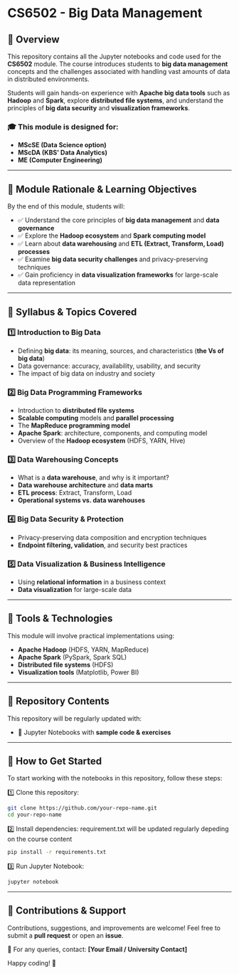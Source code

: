 # CS6502 - Big Data Management

## 📌 Overview
This repository contains all the Jupyter notebooks and code used for the **CS6502** module. The course introduces students to **big data management** concepts and the challenges associated with handling vast amounts of data in distributed environments.

Students will gain hands-on experience with **Apache big data tools** such as **Hadoop** and **Spark**, explore **distributed file systems**, and understand the principles of **big data security** and **visualization frameworks**.

### 🎓 This module is designed for:
- **MScSE (Data Science option)**  
- **MScDA (KBS' Data Analytics)**  
- **ME (Computer Engineering)**  

---

## 🎯 Module Rationale & Learning Objectives
By the end of this module, students will:
- ✅ Understand the core principles of **big data management** and **data governance**
- ✅ Explore the **Hadoop ecosystem** and **Spark computing model**
- ✅ Learn about **data warehousing** and **ETL (Extract, Transform, Load) processes**
- ✅ Examine **big data security challenges** and privacy-preserving techniques
- ✅ Gain proficiency in **data visualization frameworks** for large-scale data representation

---

## 📝 Syllabus & Topics Covered

### **1️⃣ Introduction to Big Data**
- Defining **big data**: its meaning, sources, and characteristics (**the Vs of big data**)
- Data governance: accuracy, availability, usability, and security
- The impact of big data on industry and society

### **2️⃣ Big Data Programming Frameworks**
- Introduction to **distributed file systems**
- **Scalable computing** models and **parallel processing**
- The **MapReduce programming model**
- **Apache Spark**: architecture, components, and computing model
- Overview of the **Hadoop ecosystem** (HDFS, YARN, Hive)

### **3️⃣ Data Warehousing Concepts**
- What is a **data warehouse**, and why is it important?
- **Data warehouse architecture** and **data marts**
- **ETL process**: Extract, Transform, Load
- **Operational systems vs. data warehouses**

### **4️⃣ Big Data Security & Protection**
- Privacy-preserving data composition and encryption techniques
- **Endpoint filtering, validation**, and security best practices

### **5️⃣ Data Visualization & Business Intelligence**
- Using **relational information** in a business context
- **Data visualization** for large-scale data

---

## 🔧 Tools & Technologies
This module will involve practical implementations using:
- **Apache Hadoop** (HDFS, YARN, MapReduce)
- **Apache Spark** (PySpark, Spark SQL)
- **Distributed file systems** (HDFS)
- **Visualization tools** (Matplotlib, Power BI)

---

## 📂 Repository Contents
This repository will be regularly updated with:
- 📌 Jupyter Notebooks with **sample code & exercises**


---

## 🚀 How to Get Started
To start working with the notebooks in this repository, follow these steps:

1️⃣ Clone this repository:
```bash
git clone https://github.com/your-repo-name.git
cd your-repo-name
```

2️⃣ Install dependencies: requirement.txt will be updated regularly depeding on the course content
```bash
pip install -r requirements.txt
```

3️⃣ Run Jupyter Notebook:
```bash
jupyter notebook
```

---

## 📢 Contributions & Support
Contributions, suggestions, and improvements are welcome! Feel free to submit a **pull request** or open an **issue**.

📩 For any queries, contact: **[Your Email / University Contact]**

Happy coding! 🚀
